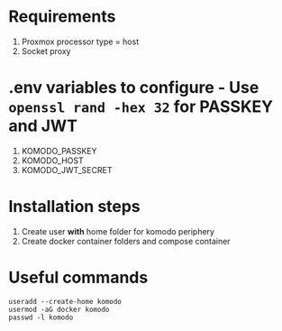 # Requirements
1. Proxmox processor type = host
2. Socket proxy

# .env variables to configure - Use `openssl rand -hex 32` for PASSKEY and JWT
1. KOMODO_PASSKEY
2. KOMODO_HOST
3. KOMODO_JWT_SECRET

# Installation steps
1. Create user **with** home folder for komodo periphery
2. Create docker container folders and compose container

# Useful commands
```
useradd --create-home komodo
usermod -aG docker komodo
passwd -l komodo
```
